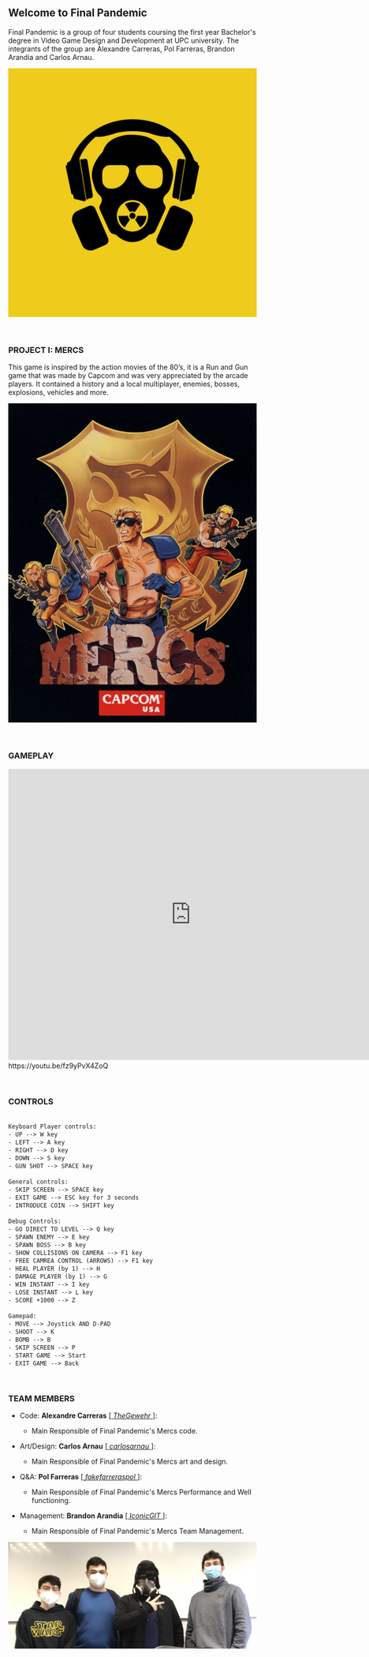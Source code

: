 ## Welcome to Final Pandemic

Final Pandemic is a group of four students coursing the first year Bachelor's degree in Video Game Design and Development at UPC university. The integrants of the group are Alexandre Carreras, Pol Farreras, Brandon Arandia and Carlos Arnau.

![](logo.png)

<p>&nbsp;</p>

### PROJECT I: MERCS

This game is inspired by the action movies of the 80’s, it is a Run and Gun game that was made by Capcom and was very appreciated by the arcade players. It contained a history and a local multiplayer, enemies, bosses, explosions, vehicles and more. 

![](mercs_cover.jpg)

<p>&nbsp;</p>

### GAMEPLAY

<iframe width="740" height="590" src="https://youtu.be/fz9yPvX4ZoQ" frameborder="0" allowfullscreen></iframe>
https://youtu.be/fz9yPvX4ZoQ

<p>&nbsp;</p>

### CONTROLS
~~~~~~~~~~~~~~~

Keyboard Player controls:
- UP --> W key
- LEFT --> A key
- RIGHT --> D key
- DOWN --> S key
- GUN SHOT --> SPACE key

General controls:
- SKIP SCREEN --> SPACE key
- EXIT GAME --> ESC key for 3 seconds
- INTRODUCE COIN --> SHIFT key

Debug Controls:
- GO DIRECT TO LEVEL --> Q key
- SPAWN ENEMY --> E key
- SPAWN BOSS --> B key
- SHOW COLLISIONS ON CAMERA --> F1 key
- FREE CAMREA CONTROL (ARROWS) --> F1 key
- HEAL PLAYER (by 1) --> H
- DAMAGE PLAYER (by 1) --> G
- WIN INSTANT --> I key
- LOSE INSTANT --> L key
- SCORE +1000 --> Z

Gamepad:
- MOVE --> Joystick AND D-PAD
- SHOOT --> K
- BOMB --> B
- SKIP SCREEN --> P
- START GAME --> Start
- EXIT GAME --> Back

~~~~~~~~~~~~~~~

<p>&nbsp;</p>

### TEAM MEMBERS

- Code: **Alexandre Carreras** [[ _TheGewehr_ ](https://github.com/TheGewehr)]:
  - Main Responsible of Final Pandemic's Mercs code.

- Art/Design: **Carlos Arnau** [[ _carlosarnau_ ](https://github.com/carlosarnau)]:
  - Main Responsible of Final Pandemic's Mercs art and design.

- Q&A: **Pol Farreras** [[ _fakefarreraspol_ ](https://github.com/fakefarreraspol)]:
  - Main Responsible of Final Pandemic's Mercs Performance and Well functioning.

- Management: **Brandon Arandia** [[ _IconicGIT_ ](https://github.com/IconicGIT)]:
  - Main Responsible of Final Pandemic's Mercs Team Management.

![](team_photo.jfif)
